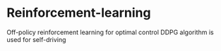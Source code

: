 # Reinforcement-learning
Off-policy reinforcement learning for optimal control
DDPG algorithm is used for self-driving


